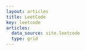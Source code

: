 ```yaml
---
layout: articles
title: LeetCode
key: leetcode
articles:
  data_source: site.leetcode
  type: grid
---
```


<div class="article__content" markdown="1">
